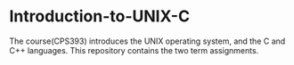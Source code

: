# Introduction-to-UNIX-C
The course(CPS393) introduces the UNIX operating system, and the C and C++ languages. This repository contains the two term assignments.
